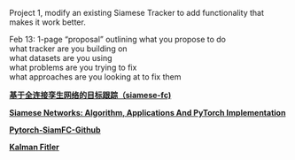 Project 1, modify an existing Siamese Tracker to add functionality that makes it work better.  

Feb 13: 1-page “proposal” outlining what you propose to do  
what tracker are you building on  
what datasets are you using  
what problems are you trying to fix   
what approaches are you looking at to fix them

[__基于全连接孪生网络的目标跟踪（siamese-fc)__](https://blog.csdn.net/autocyz/article/details/53216786)  

[__Siamese Networks: Algorithm, Applications And PyTorch Implementation__](https://becominghuman.ai/siamese-networks-algorithm-applications-and-pytorch-implementation-4ffa3304c18)

[__Pytorch-SiamFC-Github__](https://github.com/rafellerc/Pytorch-SiamFC)  

[__Kalman Fitler__](./CV_Proj/blob/master/Proj1/zhou2019.pdf)
